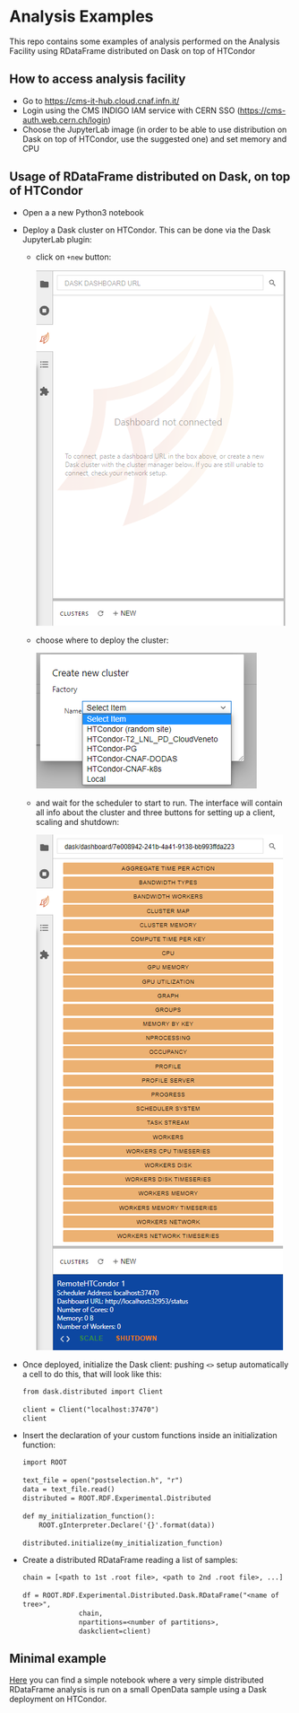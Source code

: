 # Analysis Examples
This repo contains some examples of analysis performed on the Analysis Facility using RDataFrame distributed on Dask on top of HTCondor

## How to access analysis facility
- Go to https://cms-it-hub.cloud.cnaf.infn.it/
- Login using the CMS INDIGO IAM service with CERN SSO (https://cms-auth.web.cern.ch/login)
- Choose the JupyterLab image (in order to be able to use distribution on Dask on top of HTCondor, use the suggested one) and set memory and CPU

## Usage of RDataFrame distributed on Dask, on top of HTCondor
- Open a a new Python3 notebook
- Deploy a Dask cluster on HTCondor. This can be done via the Dask JupyterLab plugin:
  - click on ```+new``` button:
  
    ![dask_plugin](dask_plugin.PNG)
    
  - choose where to deploy the cluster:
  
    ![dask_choice](dask_choice.png)
    
  - and wait for the scheduler to start to run. The interface will contain all info about the cluster and three buttons for setting up a client, scaling and shutdown:

    ![dask_deployed](dask_deployed.png)

- Once deployed, initialize the Dask client: pushing ```<>``` setup automatically a cell to do this, that will look like this:
  ```
  from dask.distributed import Client

  client = Client("localhost:37470")
  client
  ```
  
- Insert the declaration of your custom functions inside an initialization function:
  ```
  import ROOT
  
  text_file = open("postselection.h", "r")
  data = text_file.read()
  distributed = ROOT.RDF.Experimental.Distributed

  def my_initialization_function():
      ROOT.gInterpreter.Declare('{}'.format(data))
    
  distributed.initialize(my_initialization_function)
  ```
- Create a distributed RDataFrame reading a list of samples:
  ```
  chain = [<path to 1st .root file>, <path to 2nd .root file>, ...]

  df = ROOT.RDF.Experimental.Distributed.Dask.RDataFrame("<name of tree>",
                chain,
                npartitions=<number of partitions>,
                daskclient=client)
  ```

## Minimal example
[Here](notebooks/MinimalExample.ipynb) you can find a simple notebook where a very simple distributed RDataFrame analysis is run on a small OpenData sample using a Dask deployment on HTCondor.

